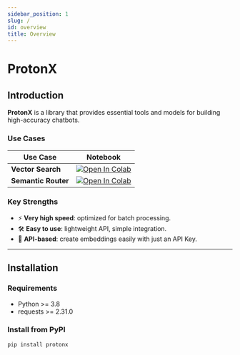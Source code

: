 ```yaml
---
sidebar_position: 1
slug: /
id: overview
title: Overview
---
```


# ProtonX 

## Introduction

**ProtonX** is a library that provides essential tools and models for building high-accuracy chatbots.

### Use Cases

| Use Case            | Notebook |
|----------------------|----------|
| **Vector Search**    | [![Open In Colab](https://colab.research.google.com/assets/colab-badge.svg)](https://colab.research.google.com/drive/1t7Do6pj6lxUPxxwTyD_GtuNNNV6mtXLf?usp=sharing) |
| **Semantic Router**  | [![Open In Colab](https://colab.research.google.com/assets/colab-badge.svg)](https://colab.research.google.com/drive/1cZMAWdIhH5YcvFDR72xt3g5jHWCcWukI?usp=sharing) |


### Key Strengths

- ⚡ **Very high speed**: optimized for batch processing.
- 🛠 **Easy to use**: lightweight API, simple integration.
- 🔌 **API-based**: create embeddings easily with just an API Key.

---

## Installation

### Requirements

- Python >= 3.8  
- requests >= 2.31.0 

### Install from PyPI

```bash
pip install protonx
